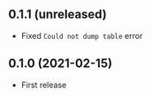 ## 0.1.1 (unreleased)

- Fixed `Could not dump table` error

## 0.1.0 (2021-02-15)

- First release
